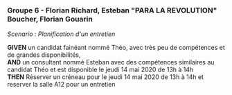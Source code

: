 ### Groupe 6 - Florian Richard, Esteban "PARA LA REVOLUTION" Boucher, Florian Gouarin  

*Scenario : Planification d'un entretien*

**GIVEN** un candidat fainéant nommé Théo, avec très peu de compétences et de grandes disponibilités,  
**AND** un consultant nommé Esteban avec des compétences similaires au candidat Théo et est disponible le jeudi 14 mai 2020 de 13h à 14h  
**THEN** Réserver un créneau pour le jeudi 14 mai 2020 de 13h à 14h et reserver la salle A12 pour un entretien  
